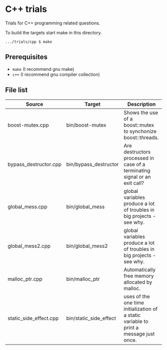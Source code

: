 # C++ trials

Trials for C++ programming related questions.

To build the targets start make in this directory.

    .../trials/cpp $ make


## Prerequisites

- `make` (I recommend gnu make)
- `c++` (I recommend gnu compiler collection)


## File list

|Source                |Target                |Description                                                                           |
|----------------------|----------------------|--------------------------------------------------------------------------------------|
|boost-mutex.cpp       |bin/boost-mutex       |Shows the use of a boost::mutex to synchonize boost::threads.                         |
|bypass_destructor.cpp |bin/bypass_destructor |Are destructors processed in case of a terminating signal or an exit call?            |
|global_mess.cpp       |bin/global_mess       |global variables produce a lot of troubles in big projects - see why.                 |
|global_mess2.cpp      |bin/global_mess2      |global variables produce a lot of troubles in big projects - see why.                 |
|malloc_ptr.cpp        |bin/malloc_ptr        |Automatically free memory allocated by malloc.                                        |
|static_side_effect.cpp|bin/static_side_effect|uses of the one time initialization of a static variable to print a message just once.|
